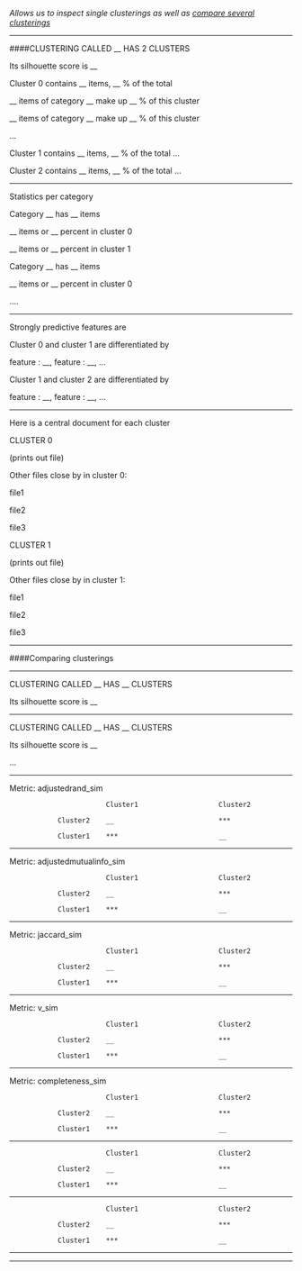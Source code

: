 *Allows us to inspect single clusterings as well as [compare several clusterings](https://github.com/patrickschu/chapter2/blob/master/outputfiles/sample_clustering_output.MD#comparing-clusterings)*

---


####CLUSTERING CALLED __ HAS 2 CLUSTERS

Its silhouette score is __

Cluster 0 contains __ items, __ % of the total

__ items of category __ make up __ % of this cluster

__ items of category __ make up __ % of this cluster

...

Cluster 1 contains __ items, __ % of the total
...

Cluster 2 contains __ items, __ % of the total
...


-----------

Statistics per category

Category __ has __ items

__ items or __ percent in cluster 0

__ items or __ percent in cluster 1


Category __ has __ items

__ items or __ percent in cluster 0

....


-----------

Strongly predictive features are

Cluster 0 and cluster 1 are differentiated by 

feature : __, feature : __, ...

Cluster 1 and cluster 2 are differentiated by 

feature : __, feature : __, ...



-----------

Here is a central document for each cluster

CLUSTER 0 

(prints out file)


Other files close by in cluster 0:

file1

file2

file3


CLUSTER 1 

(prints out file)


Other files close by in cluster 1:

file1

file2

file3




-----------

####Comparing clusterings


-----------

CLUSTERING CALLED __ HAS __ CLUSTERS

Its silhouette score is __


-----------

CLUSTERING CALLED __ HAS __ CLUSTERS

Its silhouette score is __


...

---

Metric:  adjustedrand_sim

                          	Cluster1                	Cluster2   
                            
                Cluster2 	__				          	***       
                
                Cluster1 	***				          	__         
                

---

Metric:  adjustedmutualinfo_sim

                          	Cluster1                	Cluster2     
                            
                Cluster2 	__				          	***              
                
                Cluster1 	***				          	__          
---

Metric:  jaccard_sim

                          	Cluster1                	Cluster2     
                            
                Cluster2 	__				          	***      
                
                Cluster1 	***				          	__          
---

Metric:  v_sim

                          	Cluster1                	Cluster2  
                            
                Cluster2 	__				          	***         
                
                Cluster1 	***				          	__                 

---

Metric:  completeness_sim

                          	Cluster1                	Cluster2  
                            
                Cluster2 	__				          	***          
                
                Cluster1 	***				          	__                 

---

                          	Cluster1                	Cluster2  
                            
                Cluster2 	__				          	***            
                
                Cluster1 	***				          	__                

---

                          	Cluster1                	Cluster2      
                            
                Cluster2 	__				          	***            
                
                Cluster1 	***				          	__                 

---



-----------

